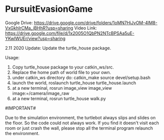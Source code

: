 # PursuitEvasionGame
Google Drive: https://drive.google.com/drive/folders/1oMN7HiJvOM-4lM8-VxGkhIrCMa_jBHhR?usp=sharing
Video Link: https://drive.google.com/file/d/1x2005O1QbPN2NTcBPSAa5uE-YKwIWUEr/view?usp=sharing

2.11 2020 Update:
Update the turtle_house package.

Usage:

1. Copy turtle_house package to your catkin_ws/src.
2. Replace the home path of world file to your own.
3. under catkin_ws directory do: 
	catkin_make
	source devel/setup.bash
4. launch the world,
	roslaunch turtle_house turtle_house.launch
5. at a new terminal,
	rosrun image_view image_view image:=/camera/image_raw
6. at a new terminal,
	rosrun turtle_house walk.py

#IMPORTANT#

Due to the simulation environment, the turtlebot always slips and slides on the floor. So the code could not always work. If you find it doesn't visit each room or just crash the wall, please stop all the terminal program relaunch the environment.
